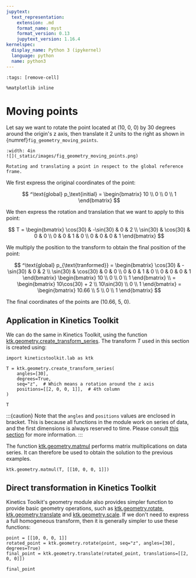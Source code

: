 ```yaml
---
jupytext:
  text_representation:
    extension: .md
    format_name: myst
    format_version: 0.13
    jupytext_version: 1.16.4
kernelspec:
  display_name: Python 3 (ipykernel)
  language: python
  name: python3
---
```


```{code-cell} ipython3
:tags: [remove-cell]

%matplotlib inline
```

# Moving points

Let say we want to rotate the point located at (10, 0, 0) by 30 degrees around the origin's z axis, then translate it 2 units to the right as shown in {numref}`fig_geometry_moving_points`.

```{figure-md} fig_geometry_moving_points
:width: 4in
![](_static/images/fig_geometry_moving_points.png)

Rotating and translating a point in respect to the global reference frame.
```

We first express the original coordinates of the point:

$$
^\text{global} p_\text{initial} =
\begin{bmatrix}
10 \\ 0 \\ 0 \\ 1
\end{bmatrix}
$$

We then express the rotation and translation that we want to apply to this point:

$$
T =
\begin{bmatrix}
\cos(30) & -\sin(30) & 0 & 2 \\
\sin(30) & \cos(30) & 0 & 0 \\
0 & 0 & 1 & 0 \\
0 & 0 & 0 & 1
\end{bmatrix}
$$

We multiply the position to the transform to obtain the final position of the point:

$$
^\text{global} p_{\text{tranformed}} =
\begin{bmatrix}
\cos(30) & -\sin(30) & 0 & 2 \\
\sin(30) & \cos(30) & 0 & 0 \\
0 & 0 & 1 & 0 \\
0 & 0 & 0 & 1
\end{bmatrix}
\begin{bmatrix} 10 \\ 0 \\ 0 \\ 1 \end{bmatrix} \\ =
\begin{bmatrix} 10\cos(30) + 2 \\ 10\sin(30) \\ 0 \\ 1 \end{bmatrix} =
\begin{bmatrix} 10.66 \\ 5 \\ 0 \\ 1 \end{bmatrix}
$$

The final coordinates of the points are (10.66, 5, 0).


## Application in Kinetics Toolkit

We can do the same in Kinetics Toolkit, using the function [ktk.geometry.create_transform_series](api/ktk.geometry.create_transform_series.rst). The transform $T$ used in this section is created using:

```{code-cell} ipython3
import kineticstoolkit.lab as ktk

T = ktk.geometry.create_transform_series(
    angles=[30],
    degrees=True,
    seq="z",  # Which means a rotation around the z axis
    positions=[[2, 0, 0, 1]],  # 4th column
)

T
```

:::{caution}
Note that the `angles` and `positions` values are enclosed in bracket. This is because all functions in the [](api/ktk.geometry.rst) module work on series of data, and the first dimensions is always reserved to time. Please consult [this section](geometry_dimension_conventions.md) for more information.
:::

The function [ktk.geometry.matmul](api/ktk.geometry.matmul.rst) performs matrix multiplications on data series. It can therefore be used to obtain the solution to the previous examples.

```{code-cell} ipython3
ktk.geometry.matmul(T, [[10, 0, 0, 1]])
```

## Direct transformation in Kinetics Toolkit

Kinetics Toolkit's geometry module also provides simpler function to provide basic geometry operations, such as [ktk.geometry.rotate](api/ktk.geometry.rotate.rst), [ktk.geometry.translate](api/ktk.geometry.translate.rst) and [ktk.geometry.scale](api/ktk.geometry.scale.rst). If we don't need to express a full homogeneous transform, then it is generally simpler to use these functions:

```{code-cell} ipython3
point = [[10, 0, 0, 1]]
rotated_point = ktk.geometry.rotate(point, seq="z", angles=[30], degrees=True)
final_point = ktk.geometry.translate(rotated_point, translations=[[2, 0, 0]])

final_point
```
